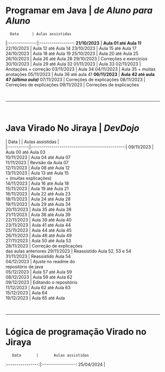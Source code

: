 # Programar em Java | _de Aluno para Aluno_
      Data      | Aulas assistidas    
|:--------------:|:-----------------:
 **21/10/2023** | **Aula 01 até Aula 11**
   22/10/2023   | Aula 12 até Aula 14
   23/10/2023   | Aula 15 até Aula 17
   24/10/2023   | Aula 18 até Aula 19
   25/10/2023   | Aula 20 até Aula 25
   26/10/2023   | Aula 26 até Aula 28
   29/10/2023   | Correções e exercícios
   30/10/2023   | Aula 29 até Aula 32
   01/11/2023   | Aula 33
   02/11/2023   | Anotações + correção 
   03/11/2023   | Aula 34
   04/11/2023   | Aula 35 + muitas anotações
   05/11/2023   | Aula 36 até aula 41
 **06/11/2023** | **Aula 42 até aula 47 _(última aula)_**
   07/11/2023   | Correções de explicações
   08/11/2023   | Correções de explicações
   09/11/2023   | Correções de explicações

<br>

______________

<br>

# Java Virado No Jiraya | _DevDojo_
|      Data | |               Aulas assistidas        |         
|:----------:|:-----------------------------------------------:| 
 09/11/2023 |               Aula 00 até Aula 03   
 10/11/2023 |               Aula 04 até Aula 07               
 11/11/2023 |               Revisão da Aula 07                
 12/11/2023 |               Aula 08 até Aula 12               
 13/11/2023 |  Aula 13 até Aula 15<br>+ (muitas explicações)  
 14/11/2023 |               Aula 16 até Aula 18               
 15/11/2023 |               Aula 19 até Aula 21               
 16/11/2023 |               Aula 22 até Aula 23               
 18/11/2023 |               Aula 24 até Aula 28               
 19/11/2023 |               Aula 29 até Aula 34               
 20/11/2023 |               Aula 35 até Aula 38               
 21/11/2023 |               Aula 38 até Aula 39               
 22/11/2023 |               Aula 39 até Aula 40               
 23/11/2023 |               Aula 41 até Aula 44               
 25/11/2023 |               Aula 44 até Aula 45               
 26/11/2023 |               Aula 46 até Aula 49               
 27/11/2023 |               Aula 50 até Aula 53               
 28/11/2023 | Correção de explicações<br>das aulas anteriores 
 29/11/2023 |          Reassistido Aula 52, 53 e 54           
 31/11/2023 |               Reassistido Aula 54               
 04/12/2023 |   Ajuste no readme do <br>repositório de java   
 05/12/2023 |               Aula 57 até Aula 59               
 08/12/2023 |               Aula 59 até Aula 62               
 09/12/2023 |             Editando o repositório              
 11/12/2023 |               Aula 62 até Aula 63               
 15/12/2023 |                     Aula 64                     
 19/12/2023 |                Aula 65 até Aula                 


<br>

______________

# Lógica de programação Virado no Jiraya
       Data       |       Aulas assistidas    
:----------------:|:-----------------:
    25/04/2024    |



<br>











